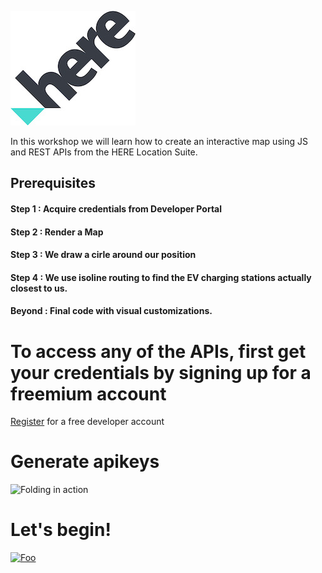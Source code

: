 ![HERE Logo](https://github.com/vidhanbhonsle/Interactive-Map-Workshop/blob/master/img/HERE_Logo_2016_POS_sRGB200X183.jpg) 

In this workshop we will learn how to create an interactive map using JS and REST APIs from the HERE Location Suite.

## Prerequisites


#### Step 1 : Acquire credentials from Developer Portal
#### Step 2 : Render a Map
#### Step 3 : We draw a cirle around our position
#### Step 4 : We use isoline routing to find the EV charging stations actually closest to us.
#### Beyond : Final code with visual customizations.

# To access any of the APIs, first get your credentials by signing up for a freemium account

[Register](https://developer.here.com/events/community-sa) for a free developer account</br>

# Generate apikeys
![Folding in action](https://github.com/kuberaspeaking/HERE-JS-workshop/blob/master/img/RegistrationGif.gif)

# Let's begin!

[![Foo](https://github.com/kuberaspeaking/HERE-JS-workshop/blob/master/img/s1.png)](https://github.com/kuberaspeaking/HERE-JS-workshop/blob/master/Step1.md) 





